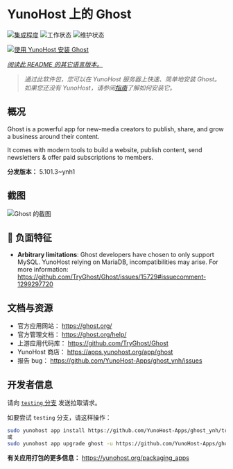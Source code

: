 <!--
注意：此 README 由 <https://github.com/YunoHost/apps/tree/master/tools/readme_generator> 自动生成
请勿手动编辑。
-->

# YunoHost 上的 Ghost

[![集成程度](https://dash.yunohost.org/integration/ghost.svg)](https://ci-apps.yunohost.org/ci/apps/ghost/) ![工作状态](https://ci-apps.yunohost.org/ci/badges/ghost.status.svg) ![维护状态](https://ci-apps.yunohost.org/ci/badges/ghost.maintain.svg)

[![使用 YunoHost 安装 Ghost](https://install-app.yunohost.org/install-with-yunohost.svg)](https://install-app.yunohost.org/?app=ghost)

*[阅读此 README 的其它语言版本。](./ALL_README.md)*

> *通过此软件包，您可以在 YunoHost 服务器上快速、简单地安装 Ghost。*  
> *如果您还没有 YunoHost，请参阅[指南](https://yunohost.org/install)了解如何安装它。*

## 概况

Ghost is a powerful app for new-media creators to publish, share, and grow a business around their content.

It comes with modern tools to build a website, publish content, send newsletters & offer paid subscriptions to members.


**分发版本：** 5.101.3~ynh1

## 截图

![Ghost 的截图](./doc/screenshots/screenshot.png)

## :red_circle: 负面特征

- **Arbitrary limitations**: Ghost developers have chosen to only support MySQL. YunoHost relying on MariaDB, incompatibilities may arise. For more information: https://github.com/TryGhost/Ghost/issues/15729#issuecomment-1299297720

## 文档与资源

- 官方应用网站： <https://ghost.org/>
- 官方管理文档： <https://ghost.org/help/>
- 上游应用代码库： <https://github.com/TryGhost/Ghost>
- YunoHost 商店： <https://apps.yunohost.org/app/ghost>
- 报告 bug： <https://github.com/YunoHost-Apps/ghost_ynh/issues>

## 开发者信息

请向 [`testing` 分支](https://github.com/YunoHost-Apps/ghost_ynh/tree/testing) 发送拉取请求。

如要尝试 `testing` 分支，请这样操作：

```bash
sudo yunohost app install https://github.com/YunoHost-Apps/ghost_ynh/tree/testing --debug
或
sudo yunohost app upgrade ghost -u https://github.com/YunoHost-Apps/ghost_ynh/tree/testing --debug
```

**有关应用打包的更多信息：** <https://yunohost.org/packaging_apps>
